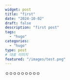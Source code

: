 ```yaml
---
widget: post
title: "first"
date: "2024-10-02"
draft: false
description: "first post"
tags:
  - "hugo"
categories:
  - "hugo"
type: post
# 대표 이미지
featured: "/images/test.png"
---
```

ㅇㅇㅇㅇㅇㅇㅇㅇㅇ

